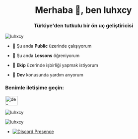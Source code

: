 <h1 align="center">Merhaba 👋, ben luhxcy</h1>
<h3 align="center">Türkiye'den tutkulu bir ön uç geliştiricisi</h3>

<p align="left"> <img src="https://komarev.com/ghpvc/?username=luhxcy&label=Profile%20views&color=0e75b6&style=flat" alt="luhxcy" /> </p>

- 🔭 Şu anda **Public** üzerinde çalışıyorum

- 🌱 Şu anda **Lessons** öğreniyorum

- 👯 **Ekip** üzerinde işbirliği yapmak istiyorum

- 🤝 **Dev** konusunda yardım arıyorum

<h3 align="left">Benimle iletişime geçin:</h3>
<p align="left">
<a href="https://discord.gg/dev" target="blank"><img align="center" src="https://raw.githubusercontent.com/rahuldkjain/github-profile-readme-generator/master/src/images/icons/Social/discord.svg" alt="dev" height="30" width="40" /></a>
</p>

<p> <img align="center" src="https://github-readme-stats.vercel.app/api?username=luhxcy&show_icons=true&locale=tr" alt="luhxcy" /></p>

<p><img align="center" src="https://github-readme-streak-stats.herokuapp.com/?user=luhxcy&" alt="luhxcy" /></p>

- [![Discord Presence](https://lanyard.cnrad.dev/api/245139741606019072)](https://discord.com/users/245139741606019072)
